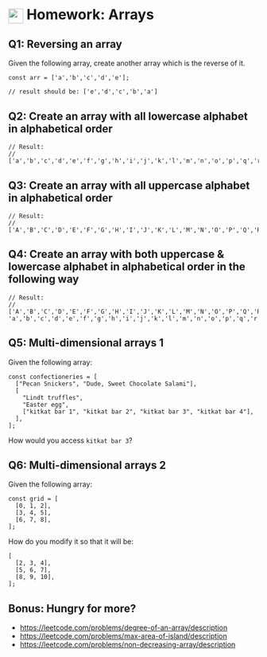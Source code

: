 # <span><img src="../../../../ga_cog.png" width="30" height="30" style="vertical-align: middle;"></span> Homework: Arrays

## Q1: Reversing an array
Given the following array, create another array which is the reverse of it.
```
const arr = ['a','b','c','d','e'];

// result should be: ['e','d','c','b','a']
```

## Q2: Create an array with all lowercase alphabet in alphabetical order
```
// Result:
//  ['a','b','c','d','e','f','g','h','i','j','k','l','m','n','o','p','q','r','s','t','u','v','w','x','y','z']
```

## Q3: Create an array with all uppercase alphabet in alphabetical order
```
// Result:
//  ['A','B','C','D','E','F','G','H','I','J','K','L','M','N','O','P','Q','R','S','T','U','V','W','X','Y','Z']
```

## Q4: Create an array with both uppercase & lowercase alphabet in alphabetical order in the following way
```
// Result:
//  ['A','B','C','D','E','F','G','H','I','J','K','L','M','N','O','P','Q','R','S','T','U','V','W','X','Y','Z', 'a','b','c','d','e','f','g','h','i','j','k','l','m','n','o','p','q','r','s','t','u','v','w','x','y','z']
```

## Q5: Multi-dimensional arrays 1
Given the following array:
```
const confectioneries = [
  ["Pecan Snickers", "Dude, Sweet Chocolate Salami"],
  [
    "Lindt truffles",
    "Easter egg",
    ["kitkat bar 1", "kitkat bar 2", "kitkat bar 3", "kitkat bar 4"],
  ],
];
```
How would you access `kitkat bar 3`?

## Q6: Multi-dimensional arrays 2
Given the following array:
```
const grid = [
  [0, 1, 2],
  [3, 4, 5],
  [6, 7, 8],
];
```
How do you modify it so that it will be:
```
[
  [2, 3, 4],
  [5, 6, 7],
  [8, 9, 10],
];
```

## Bonus: Hungry for more?
- https://leetcode.com/problems/degree-of-an-array/description
- https://leetcode.com/problems/max-area-of-island/description
- https://leetcode.com/problems/non-decreasing-array/description